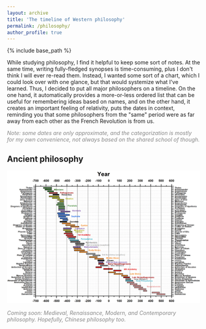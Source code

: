 ```yaml
---
layout: archive
title: 'The timeline of Western philosophy'
permalink: /philosophy/
author_profile: true
---
```


{% include base_path %}

While studying philosophy, I find it helpful to keep some sort of notes. At the same time, writing fully-fledged
synopses is time-consuming, plus I don't think I will ever re-read them. Instead, I wanted some sort of a chart, which
I could look over with one glance, but that would systemize what I've learned. Thus, I decided to put all major philosophers 
on a timeline. On the one hand, it automatically provides a more-or-less ordered list that can be useful for remembering
ideas based on names, and on the other hand, it creates an important feeling of relativity, puts the dates in context,
reminding you that some philosophers from the "same" period were as far away from each other as the French Revolution is from us.

<p style="color:#888888;"><i>Note: some dates are only approximate, and the categorization is mostly for my own convenience, not always based on the shared school of though.</i></p>

<h2>Ancient philosophy</h2>

<img src="/images/philosophy_ancient.png">

<p style="color:#888888;"><i>Coming soon: Medieval, Renaissance, Modern, and Contemporary philosophy. Hopefully, Chinese philosophy too.</i></p>